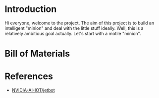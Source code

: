 # Introduction

Hi everyone, welcome to the project. The aim of this project is to build an intelligent "minion" and deal with the little stuff ideally. Well, this is a relatively ambitious goal actually. Let's start with a motile "minion".

# Bill of Materials

# References

- [NVIDIA-AI-IOT/jetbot](https://github.com/NVIDIA-AI-IOT/jetbot)